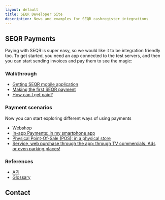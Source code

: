 ```yaml
---
layout: default
title: SEQR Developer Site
description: News and examples for SEQR cashregister integrations
---
```


## SEQR Payments

Paying with SEQR is super easy, so we would like it to be integration friendly too.
To get started, you need an app connected to the test servers, and then you can
start sending invoices and pay them to see the magic:


### Walkthrough
 
* [Getting SEQR mobile application](app)
* [Making the first SEQR payment](merchant/payment) 
* [How can I get paid?](merchant)

### Payment scenarios

Now you can start exploring different ways of using payments 

* [Webshop](/merchant/webshop)
* [In-app Payments: in my smartphone app](/merchant/inapp)
* [Physical Point-Of-Sale (POS): in a physical store](/merchant/pos)
* [Service, web purchase through the app: through TV commercials, Ads or even parking places!](/merchant/externalservices)

### References 

* [API](merchant/reference/api)
* [Glossary](/merchant/reference/glossary)

## Contact
